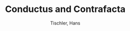 ---
title: Conductus and Contrafacta
author: Tischler, Hans
volume: LXXV
isbn10: 1-896926-29-0
isbn13: 978-1-896926-29-2
price: 76
place: Ottawa
publisher: IMM
year: 2001
pages: vi + 322
---